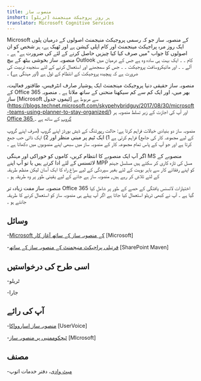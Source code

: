 ```yaml
---
title: منصوبہ ساز
inshort: ہر روز پروجیکٹ مینجمنٹ [ٹریلو]
translator: Microsoft Cognitive Services
---
```



Microsoft کے منصوبہ ساز جو کہ رسمی پروجیکٹ منیجمنٹ اصولوں کے درمیان پلوں ایک روز مرہ پراجیکٹ مینجمنٹ اور کام اپلی کیشن ہے اور ٹھیک ہے، ہر شخص کو ان اصولوں کا جواب "میں صرف کیا کیا چیزیں حاصل کرنے کے لئے کی ضرورت ہے" ہے ۔ منصوبہ ساز بخوشی بیٹھ کے بیچ Outlook کام ۔ ۔ ایک بہت ہی سادہ وہ ہے جس کے درمیان میں آلے ۔ ۔ اور مائیکروسافٹ پروجیکٹ ۔ ۔ جس کو سمجھنے اور استعمال کرنے کے لئے سنجیدہ تربیت کی ضرورت ہے کہ پیچیدہ پروجیکٹ کے انتظام کے ٹول ہے (اور مہنگی ہے) ۔ 

منصوبہ ساز حقیقی دنیا پروجیکٹ مینجمنٹ ایک ہوشیار صارف انٹرفیس، طاقتور فعالیت، کے Office 365 بھر میں، اور ایک کم سے کم سیکھنا منحنی کے ساتھ ملاتا ہے ۔ منصوبہ ساز [Microsoft ٹیموں جدول] سے مربوط ہے (https://blogs.technet.microsoft.com/skypehybridguy/2017/08/30/microsoft-teams-using-planner-to-stay-organized/) اور آپ کی اجازت کے زیر تسلط منصوبہ ہر [Office 365 گروپ](http://icsh.pt/O365groups) کے ساتھ ہے ۔

منصوبہ ساز دو بنیادی خیالات فراہم کرتا ہے: حالت رپورٹنگ کے ڈیش بورڈز اپنے گروپ (صرف اپنے گروپ کے لیے مجموعہ کار کی جامع) فراہم کرتی ہے 1) ایک ٹیم پر مبنی منظر اور 2) ایک ذاتی حب جمع کرتا ہے اور جو آپ کے پاس تمام مجموعہ کار کے منصوبہ ساز میں سبھی اپنے منصوبوں میں دکھاتا ہے ۔

اگر آپ ایک منصوبے کا انتظام کریں، کاموں کو خوراکی اور مہنگی MS منصوبے کے لائسنس کے لئے ادا کرتے ہیں یا تو آپ اپنے MPP مسل کی تازہ کاری کر سکتے ہیں مسلسل جہنم کو اپنے رفقائے کار سے باہر بوہت کے لئے بغیر سپردگی کے لیے سراغ راہ کا ایک آسان لیکن منظم طریقہ کے لئے تلاش کر رہے ہیں, منصوبہ ساز ہے جانے کے لیے یقینی طور پر وہ طریقہ ہو ۔

منصوبہ ساز مفت زیادہ تر Office 365 اختیارات لائسنس یافتگی کے حصے کے طور پر شامل کیا گیا ہے ۔ آپ نے کبھی ٹریلو استعمال کیا جاتا ہے اگر آپ پہلے ہی منصوبہ ساز کو استعمال کرنے کا طریقہ جانتے ہو ۔

وسائل
---------

-[Microsoft کے منصوبہ ساز کے ساتھ آغاز کار](https://support.office.com/en-us/article/Microsoft-Planner-help-4a9a13c6-3adf-4a60-a6fc-15c0b15e16fc?ui=en-US&rs=en-US&ad=US)
    \[Microsoft\]

-[فرتیلی پراجیکٹ منیجمنٹ کے منصوبہ ساز کے ساتھ](https://sharepointmaven.com/how-to-use-microsoft-planner-for-agile-and-scrum-projects/)
    \[SharePoint Maven\]

اسی طرح کی درخواستیں
--------------------

-ٹریلو

-جارا

آپ کی رائے
---------

-[منصوبہ ساز اساروواکا](https://planner.uservoice.com/forums/330525-microsoft-planner-feedback-forum)
    \[UserVoice\]

-[ٹیچکوممنیی پر منصوبہ ساز](https://techcommunity.microsoft.com/t5/Planner/ct-p/Planner)
    \[MIcrosoft\]

مصنف
---------

-[میٹ وادی](https://www.linkedin.com/in/thatmattwade/)، دفتر خدمات اتوپ


